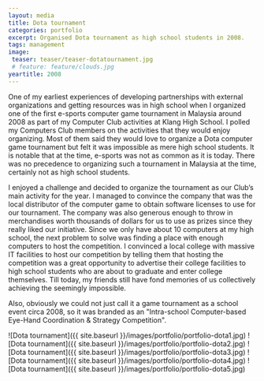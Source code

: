 ```yaml
---
layout: media
title: Dota tournament
categories: portfolio
excerpt: Organised Dota tournament as high school students in 2008.
tags: management
image:
 teaser: teaser/teaser-dotatournament.jpg
 # feature: feature/clouds.jpg
yeartitle: 2008
---
```


One of my earliest experiences of developing partnerships with external organizations and getting resources was in high school when I organized one of the first e-sports computer game tournament in Malaysia around 2008 as part of my Computer Club activities at Klang High School. I polled my Computers Club members on the activities that they would enjoy organizing. Most of them said they would love to organize a Dota computer game tournament but felt it was impossible as mere high school students. It is notable that at the time, e-sports was not as common as it is today. There was no precedence to organizing such a tournament in Malaysia at the time, certainly not as high school students.

I enjoyed a challenge and decided to organize the tournament as our Club’s main activity for the year. I managed to convince the company that was the local distributor of the computer game to obtain software licenses to use for our tournament. The company was also generous enough to throw in merchandises worth thousands of dollars for us to use as prizes since they really liked our initiative. Since we only have about 10 computers at my high school, the next problem to solve was finding a place with enough computers to host the competition. I convinced a local college with massive IT facilities to host our competition by telling them that hosting the competition was a great opportunity to advertise their college facilities to high school students who are about to graduate and enter college themselves. Till today, my friends still have fond memories of us collectively achieving the seemingly impossible.

Also, obviously we could not just call it a game tournament as a school event circa 2008, so it was branded as an "Intra-school Computer-based Eye-Hand Coordination & Strategy Competition".

![Dota tournament]({{ site.baseurl }}/images/portfolio/portfolio-dota1.jpg)
![Dota tournament]({{ site.baseurl }}/images/portfolio/portfolio-dota2.jpg)
![Dota tournament]({{ site.baseurl }}/images/portfolio/portfolio-dota3.jpg)
![Dota tournament]({{ site.baseurl }}/images/portfolio/portfolio-dota4.jpg)
![Dota tournament]({{ site.baseurl }}/images/portfolio/portfolio-dota5.jpg)